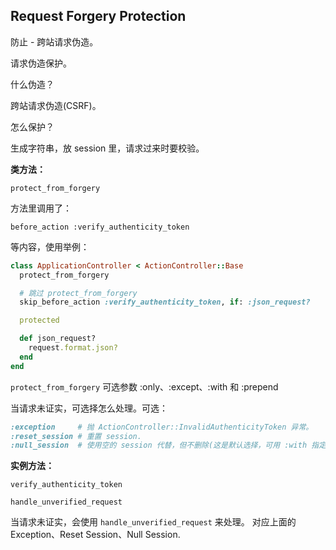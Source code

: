 ## Request Forgery Protection

防止  - 跨站请求伪造。

请求伪造保护。

什么伪造？

跨站请求伪造(CSRF)。

怎么保护？

生成字符串，放 session 里，请求过来时要校验。

**类方法：**

```
protect_from_forgery
```

方法里调用了：

```
before_action :verify_authenticity_token
```

等内容，使用举例：

```ruby
class ApplicationController < ActionController::Base
  protect_from_forgery

  # 跳过 protect_from_forgery
  skip_before_action :verify_authenticity_token, if: :json_request?

  protected

  def json_request?
    request.format.json?
  end
end
```

`protect_from_forgery`
可选参数 :only、:except、:with 和 :prepend

当请求未证实，可选择怎么处理。可选：

```ruby
:exception     # 抛 ActionController::InvalidAuthenticityToken 异常。
:reset_session # 重置 session.
:null_session  # 使用空的 session 代替，但不删除(这是默认选择，可用 :with 指定)
```

**实例方法：**

```
verify_authenticity_token
```

```
handle_unverified_request
```

当请求未证实，会使用 `handle_unverified_request` 来处理。
对应上面的 Exception、Reset Session、Null Session.
